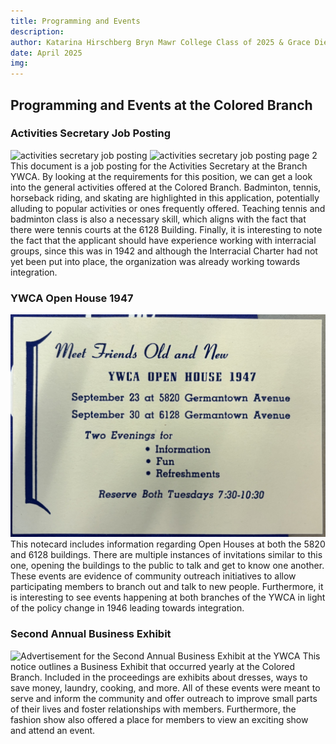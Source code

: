 ```yaml
---
title: Programming and Events
description:
author: Katarina Hirschberg Bryn Mawr College Class of 2025 & Grace Diehl Bryn Mawr College Class of 2027
date: April 2025
img: 
---
```


## Programming and Events at the Colored Branch
### Activities Secretary Job Posting
![activities secretary job posting](https://github.com/digbmc/germantown-y/blob/Harkness-House-Branch-Y/objects/arc_063.jpg)
![activities secretary job posting page 2](https://github.com/digbmc/germantown-y/blob/Harkness-House-Branch-Y/objects/arc_064.jpg)
This document is a job posting for the Activities Secretary at the Branch YWCA. By looking at the requirements for this position, we can get a look into the general activities offered at the Colored Branch. Badminton, tennis, horseback riding, and skating are highlighted in this application, potentially alluding to popular activities or ones frequently offered. Teaching tennis and badminton class is also a necessary skill, which aligns with the fact that there were tennis courts at the 6128 Building. Finally, it is interesting to note the fact that the applicant should have experience working with interracial groups, since this was in 1942 and although the Interracial Charter had not yet been put into place, the organization was already working towards integration.  

### YWCA Open House 1947
![Open House announcement at the YWCA in 1947](https://github.com/digbmc/germantown-y/blob/Harkness-House-Branch-Y/objects/arc_065.jpg)
This notecard includes information regarding Open Houses at both the 5820 and 6128 buildings. There are multiple instances of invitations similar to this one, opening the buildings to the public to talk and get to know one another. These events are evidence of community outreach initiatives to allow participating members to branch out and talk to new people. Furthermore, it is interesting to see events happening at both branches of the YWCA in light of the policy change in 1946 leading towards integration.  

### Second Annual Business Exhibit
![Advertisement for the Second Annual Business Exhibit at the YWCA](https://github.com/digbmc/germantown-y/blob/Harkness-House-Branch-Y/objects/arc_066.jpg)
This notice outlines a Business Exhibit that occurred yearly at the Colored Branch. Included in the proceedings are exhibits about dresses, ways to save money, laundry, cooking, and more. All of these events were meant to serve and inform the community and offer outreach to improve small parts of their lives and foster relationships with members. Furthermore, the fashion show also offered a place for members to view an exciting show and attend an event. 
